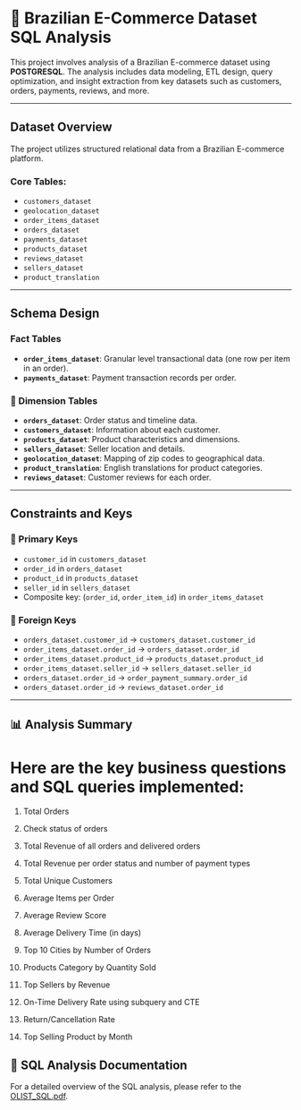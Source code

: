 # 🛒 Brazilian E-Commerce Dataset SQL Analysis
This project involves analysis of a Brazilian E-commerce dataset using **POSTGRESQL**. The analysis includes data modeling, ETL design, query optimization, and insight extraction from key datasets such as customers, orders, payments, reviews, and more.

---

##  Dataset Overview

The project utilizes structured relational data from a Brazilian E-commerce platform.

### Core Tables:

- `customers_dataset`
- `geolocation_dataset`
- `order_items_dataset`
- `orders_dataset`
- `payments_dataset`
- `products_dataset`
- `reviews_dataset`
- `sellers_dataset`
- `product_translation`

---

##  Schema Design

###  Fact Tables

- **`order_items_dataset`**: Granular level transactional data (one row per item in an order).
- **`payments_dataset`**: Payment transaction records per order.


### 🔹 Dimension Tables

- **`orders_dataset`**: Order status and timeline data.
- **`customers_dataset`**: Information about each customer.
- **`products_dataset`**: Product characteristics and dimensions.
- **`sellers_dataset`**: Seller location and details.
- **`geolocation_dataset`**: Mapping of zip codes to geographical data.
- **`product_translation`**: English translations for product categories.
- **`reviews_dataset`**: Customer reviews for each order.
---

##  Constraints and Keys

### 🔹 Primary Keys

- `customer_id` in `customers_dataset`
- `order_id` in `orders_dataset`
- `product_id` in `products_dataset`
- `seller_id` in `sellers_dataset`
- Composite key: (`order_id`, `order_item_id`) in `order_items_dataset`

### 🔹 Foreign Keys

- `orders_dataset.customer_id` → `customers_dataset.customer_id`
- `order_items_dataset.order_id` → `orders_dataset.order_id`
- `order_items_dataset.product_id` → `products_dataset.product_id`
- `order_items_dataset.seller_id` → `sellers_dataset.seller_id`
- `orders_dataset.order_id` → `order_payment_summary.order_id`
- `orders_dataset.order_id` → `reviews_dataset.order_id`

---

## 📊 Analysis Summary

# Here are the key business questions and SQL queries implemented:


1. Total Orders

2. Check status of orders

3. Total Revenue of all orders and delivered orders

4. Total Revenue per order status and number of payment types

5. Total Unique Customers

6. Average Items per Order

7. Average Review Score

8. Average Delivery Time (in days)

9. Top 10 Cities by Number of Orders

10. Products Category by Quantity Sold

11. Top Sellers by Revenue

12. On-Time Delivery Rate using subquery and CTE

13. Return/Cancellation Rate

14. Top Selling Product by Month

## 📄 SQL Analysis Documentation

For a detailed overview of the SQL analysis, please refer to the [OLIST_SQL.pdf](https://github.com/sufrimo/OLIST-ECOMMERCE-SQL-ANALYSIS-/blob/main/OLIST_SQL.pdf).



